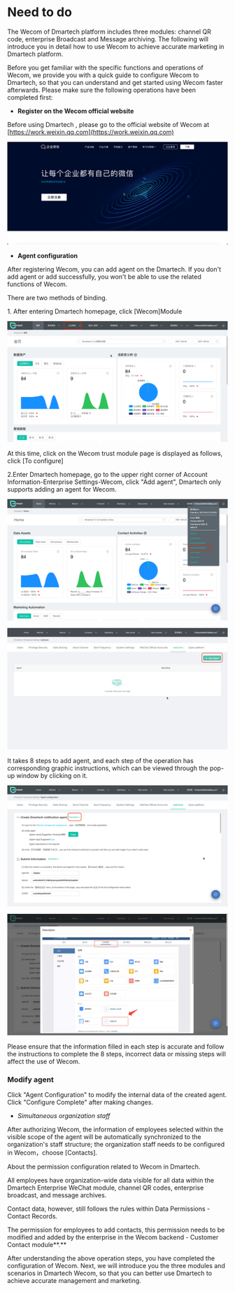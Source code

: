 # Need to do

The Wecom of Dmartech platform includes three modules: channel QR code, enterprise Broadcast and Message archiving. The following will introduce you in detail how to use Wecom to achieve accurate marketing in Dmartech platform.

Before you get familiar with the specific functions and operations of Wecom, we provide you with a quick guide to configure Wecom to Dmartech, so that you can understand and get started using Wecom faster afterwards. Please make sure the following operations have been completed first:

* **Register on the Wecom official website**

Before using Dmartech , please go to the official website of Wecom at [https://work.weixin.qq.com](https://work.weixin.qq.com)

![](<../.gitbook/assets/1 (4).png>)

* **Agent configuration**

After registering Wecom, you can add agent on the Dmartech. If you don't add agent or add successfully, you won't be able to use the related functions of Wecom.

There are two methods of binding.

1\. After entering Dmartech homepage, click \[Wecom]Module

![Homepage](<../.gitbook/assets/2 (5).png>)

At this time, click on the Wecom trust module page is displayed as follows, click \[To configure]

2.Enter Dmartech homepage, go to the upper right corner of Account Information-Enterprise Settings-Wecom, click "Add agent", Dmartech only supports adding an agent for Wecom.

![](<../.gitbook/assets/2 (7).png>)

![](<../.gitbook/assets/image (635).png>)

It takes 8 steps to add agent, and each step of the operation has corresponding graphic instructions, which can be viewed through the pop-up window by clicking on it.

![](<../.gitbook/assets/4 (3).png>)

![](../.gitbook/assets/5.png)

Please ensure that the information filled in each step is accurate and follow the instructions to complete the 8 steps, incorrect data or missing steps will affect the use of Wecom.

### **Modify agent**

Click "Agent Configuration" to modify the internal data of the created agent. Click "Configure Complete" after making changes.

* _Simultaneous organization staff_

After authorizing Wecom, the information of employees selected within the visible scope of the agent will be automatically synchronized to the organization's staff structure; the organization staff needs to be configured in Wecom，choose \[Contacts].

About the permission configuration related to Wecom in Dmartech.

All employees have organization-wide data visible for all data within the Dmartech Enterprise WeChat module, channel QR codes, enterprise broadcast, and message archives.

Contact data, however, still follows the rules within Data Permissions - Contact Records.

The permission for employees to add contacts, this permission needs to be modified and added by the enterprise in the Wecom backend - Customer Contact module**.**

After understanding the above operation steps, you have completed the configuration of Wecom. Next, we will introduce you the three modules and scenarios in Dmartech Wecom, so that you can better use Dmartech  to achieve accurate management and marketing.
